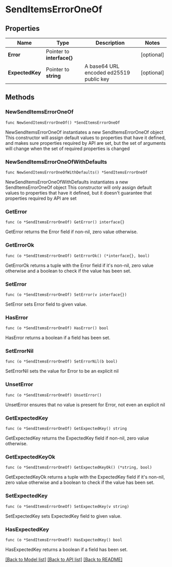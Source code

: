 # SendItemsErrorOneOf

## Properties

Name | Type | Description | Notes
------------ | ------------- | ------------- | -------------
**Error** | Pointer to **interface{}** |  | [optional] 
**ExpectedKey** | Pointer to **string** | A base64 URL encoded ed25519 public key | [optional] 

## Methods

### NewSendItemsErrorOneOf

`func NewSendItemsErrorOneOf() *SendItemsErrorOneOf`

NewSendItemsErrorOneOf instantiates a new SendItemsErrorOneOf object
This constructor will assign default values to properties that have it defined,
and makes sure properties required by API are set, but the set of arguments
will change when the set of required properties is changed

### NewSendItemsErrorOneOfWithDefaults

`func NewSendItemsErrorOneOfWithDefaults() *SendItemsErrorOneOf`

NewSendItemsErrorOneOfWithDefaults instantiates a new SendItemsErrorOneOf object
This constructor will only assign default values to properties that have it defined,
but it doesn't guarantee that properties required by API are set

### GetError

`func (o *SendItemsErrorOneOf) GetError() interface{}`

GetError returns the Error field if non-nil, zero value otherwise.

### GetErrorOk

`func (o *SendItemsErrorOneOf) GetErrorOk() (*interface{}, bool)`

GetErrorOk returns a tuple with the Error field if it's non-nil, zero value otherwise
and a boolean to check if the value has been set.

### SetError

`func (o *SendItemsErrorOneOf) SetError(v interface{})`

SetError sets Error field to given value.

### HasError

`func (o *SendItemsErrorOneOf) HasError() bool`

HasError returns a boolean if a field has been set.

### SetErrorNil

`func (o *SendItemsErrorOneOf) SetErrorNil(b bool)`

 SetErrorNil sets the value for Error to be an explicit nil

### UnsetError
`func (o *SendItemsErrorOneOf) UnsetError()`

UnsetError ensures that no value is present for Error, not even an explicit nil
### GetExpectedKey

`func (o *SendItemsErrorOneOf) GetExpectedKey() string`

GetExpectedKey returns the ExpectedKey field if non-nil, zero value otherwise.

### GetExpectedKeyOk

`func (o *SendItemsErrorOneOf) GetExpectedKeyOk() (*string, bool)`

GetExpectedKeyOk returns a tuple with the ExpectedKey field if it's non-nil, zero value otherwise
and a boolean to check if the value has been set.

### SetExpectedKey

`func (o *SendItemsErrorOneOf) SetExpectedKey(v string)`

SetExpectedKey sets ExpectedKey field to given value.

### HasExpectedKey

`func (o *SendItemsErrorOneOf) HasExpectedKey() bool`

HasExpectedKey returns a boolean if a field has been set.


[[Back to Model list]](../README.md#documentation-for-models) [[Back to API list]](../README.md#documentation-for-api-endpoints) [[Back to README]](../README.md)


